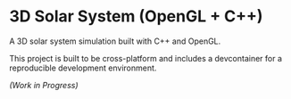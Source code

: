 # 3D Solar System (OpenGL + C++)

A 3D solar system simulation built with C++ and OpenGL.

This project is built to be cross-platform and includes a devcontainer for a reproducible development environment.

*(Work in Progress)*
